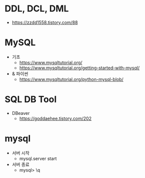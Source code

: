 # DDL, DCL, DML
- https://zzdd1558.tistory.com/88

# MySQL
- 기초
    - https://www.mysqltutorial.org/
    - https://www.mysqltutorial.org/getting-started-with-mysql/
- & 파이썬
    - https://www.mysqltutorial.org/python-mysql-blob/


# SQL DB Tool
- DBeaver
    - https://goddaehee.tistory.com/202


# mysql
- 서버 시작 
    - mysql.server start 
- 서버 종료
    - mysql> \q
